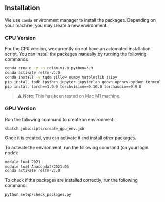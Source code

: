 ## Installation

We use `conda` environment manager to install the packages. Depending on your machine, you may create a new environment.

### CPU Version

For the CPU version, we currently do not have an automated installation script. You can install the packages manually by running the following commands:

```bash
conda create -y -n relfm-v1.0 python=3.9
conda activate relfm-v1.0
conda install -y tqdm pillow numpy matplotlib scipy
pip install ipdb ipython jupyter jupyterlab gdown opencv-python termcolor natsort
pip install torch==1.9.0 torchvision==0.10.0 torchaudio==0.9.0
```

> :warning: **Note**: This has been tested on Mac M1 machine.

### GPU Version

<!-- > **Important**: I noticed that on Lisa, you need to use job script to create an environment. Environment created on your login node probably would not work. Once the environment is created, you can activate it and install other packages. Use the following command to create an environment: -->

Run the following command to create an environment:
```bash
sbatch jobscripts/create_gpu_env.job
```

Once it is created, you can activate it and install other packages.

To activate the environment, run the following command (on your login node):
```sh
module load 2021
module load Anaconda3/2021.05
conda activate relfm-v1.0
```

To check if the packages are installed correctly, run the following command:
```sh
python setup/check_packages.py
```

<!-- Once the environment `relfm-v1.0` is created, activate it and install other packages.
Please follow the same instructions as above except use the apt CUDA version while installing `torch`.

For e.g., using CUDA 10.1, use:
```bash
pip install torch==1.8.1+cu101 torchvision==0.9.1+cu101 torchaudio==0.8.1 -f https://download.pytorch.org/whl/torch_stable.html
```
 -->
